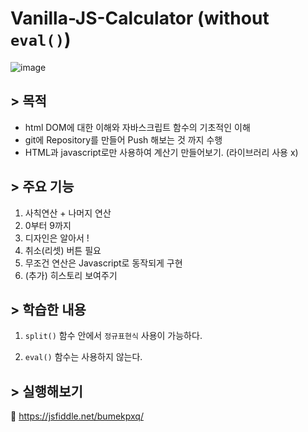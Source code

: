# Vanilla-JS-Calculator (without `eval()`)

![image](https://user-images.githubusercontent.com/24728385/129292298-89a0c071-e496-4e17-91cb-d6f4465e18b2.png)

## > 목적

- html DOM에 대한 이해와 자바스크립트 함수의 기초적인 이해
- git에 Repository를 만들어 Push 해보는 것 까지 수행
- HTML과 javascript로만 사용하여 계산기 만들어보기. (라이브러리 사용 x)

## > 주요 기능

1. 사칙연산 + 나머지 연산
2. 0부터 9까지
3. 디자인은 알아서 !
4. 취소(리셋) 버튼 필요
5. 무조건 연산은 Javascript로 동작되게 구현
6. (추가) 히스토리 보여주기

## > 학습한 내용

1. `split()` 함수 안에서 `정규표현식` 사용이 가능하다.

2. `eval()` 함수는 사용하지 않는다.

## > 실행해보기

🔗 https://jsfiddle.net/bumekpxq/
